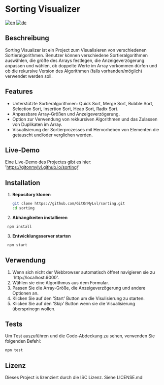 # Sorting Visualizer

[![en](https://img.shields.io/badge/lang-en-red.svg)](https://github.com/GitOnMyLvl/sorting/blob/main/README.md)
[![de](https://img.shields.io/badge/lang-de-yellow.svg)](https://github.com/GitOnMyLvl/sorting/blob/main/README.de.md)

## Beschreibung
Sorting Visualizer ist ein Project zum Visualisieren von verschiedenen Sortieralgorithmen. Benutzer können verschiedene Sortieralgorithmen auswählen, die größe des Arrays festlegen, die Anzeigeverzögerung anpassen und wählen, ob doppelte Werte im Array vorkommen dürfen und ob die rekursive Version des Algorithmen (falls vorhanden/möglich) verwendet werden soll.

## Features
- Unterstützte Sortieralgorithmen: Quick Sort, Merge Sort, Bubble Sort, Selection Sort, Insertion Sort, Heap Sort, Radix Sort.
- Anpassbare Array-Größen und Anzeigeverzögerung.
- Option zur Verwendung von rekkursiven Algorithmen und das Zulassen von Duplikaten im Array.
- Visualisierung der Sortierprozesses mit Hervorheben von Elementen die getauscht und/oder verglichen werden.

## Live-Demo
Eine Live-Demo des Projectes gibt es hier:
'https://gitonmylvl.github.io/sorting/'

## Installation

1. **Repository klonen**
   ```bash
   git clone https://github.com/GitOnMyLvl/sorting.git
   cd sorting
   ```
2. **Abhängikeiten installieren**
  ```bash
   npm install
   ```
3. **Entwicklungsserver starten**
  ```bash
   npm start
   ```

## Verwendung

1. Wenn sich nicht der Webbrowser automatisch öffnet navigieren sie zu 'http://localhost:9000'.
2. Wählen sie eine Algorithmus aus dem Formular.
3. Passen Sie die Array-Größe, die Anzeigeverzögerung und andere Optionen an.
4. Klicken Sie auf den 'Start' Button um die Visulisierung zu starten.
5. Klicken Sie auf den 'Skip' Button wenn sie die Visualisierung übersprinegn wollen.

## Tests
Um Test auszuführen und die Code-Abdeckung zu sehen, verwenden Sie folgenden Befehl:
```bash
npm test
```

## Lizenz
Dieses Project is lizenziert durch die ISC Lizenz. Siehe LICENSE.md



